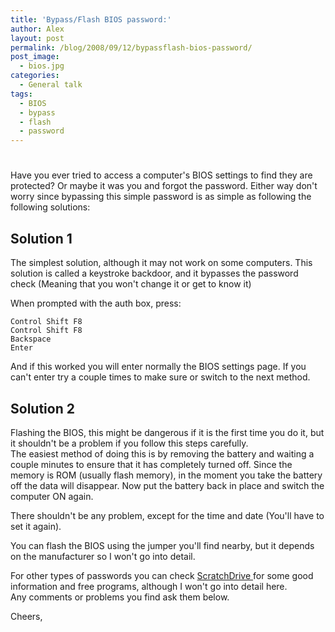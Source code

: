```yaml
---
title: 'Bypass/Flash BIOS password:'
author: Alex
layout: post
permalink: /blog/2008/09/12/bypassflash-bios-password/
post_image:
  - bios.jpg
categories:
  - General talk
tags:
  - BIOS
  - bypass
  - flash
  - password
---
```

# 

Have you ever tried to access a computer\'s BIOS settings to find they are protected? Or maybe it was you and forgot the password. Either way don\'t worry since bypassing this simple password is as simple as following the following solutions:

## Solution 1

The simplest solution, although it may not work on some computers. This solution is called a keystroke backdoor, and it bypasses the password check (Meaning that you won\'t change it or get to know it)

When prompted with the auth box, press:

    Control Shift F8
    Control Shift F8
    Backspace
    Enter
    

And if this worked you will enter normally the BIOS settings page. If you can\'t enter try a couple times to make sure or switch to the next method.

## Solution 2

Flashing the BIOS, this might be dangerous if it is the first time you do it, but it shouldn\'t be a problem if you follow this steps carefully.  
The easiest method of doing this is by removing the battery and waiting a couple minutes to ensure that it has completely turned off. Since the memory is ROM (usually flash memory), in the moment you take the battery off the data will disappear. Now put the battery back in place and switch the computer ON again.

There shouldn\'t be any problem, except for the time and date (You\'ll have to set it again).

You can flash the BIOS using the jumper you\'ll find nearby, but it depends on the manufacturer so I won\'t go into detail.

For other types of passwords you can check [ScratchDrive ][1]for some good information and free programs, although I won\'t go into detail here.  
Any comments or problems you find ask them below.

 [1]: http://scratchdrive.com/downloads.php

Cheers,